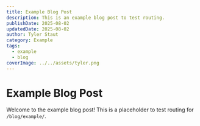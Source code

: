 ```yaml
---
title: Example Blog Post
description: This is an example blog post to test routing.
publishDate: 2025-08-02
updatedDate: 2025-08-02
author: Tyler Staut
category: Example
tags:
  - example
  - blog
coverImage: ../../assets/tyler.png
---
```


# Example Blog Post

Welcome to the example blog post! This is a placeholder to test routing for `/blog/example/`.
